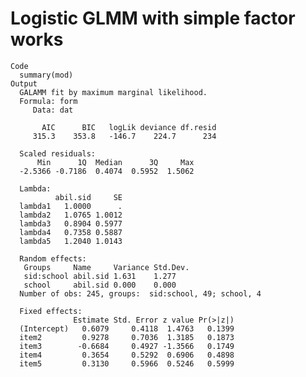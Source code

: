 # Logistic GLMM with simple factor works

    Code
      summary(mod)
    Output
      GALAMM fit by maximum marginal likelihood.
      Formula: form
         Data: dat
      
           AIC      BIC   logLik deviance df.resid 
         315.3    353.8   -146.7    224.7      234 
      
      Scaled residuals: 
          Min      1Q  Median      3Q     Max 
      -2.5366 -0.7186  0.4074  0.5952  1.5062 
      
      Lambda:
              abil.sid     SE
      lambda1   1.0000      .
      lambda2   1.0765 1.0012
      lambda3   0.8904 0.5977
      lambda4   0.7358 0.5887
      lambda5   1.2040 1.0143
      
      Random effects:
       Groups     Name     Variance Std.Dev.
       sid:school abil.sid 1.631    1.277   
       school     abil.sid 0.000    0.000   
      Number of obs: 245, groups:  sid:school, 49; school, 4
      
      Fixed effects:
                  Estimate Std. Error z value Pr(>|z|)
      (Intercept)   0.6079     0.4118  1.4763   0.1399
      item2         0.9278     0.7036  1.3185   0.1873
      item3        -0.6684     0.4927 -1.3566   0.1749
      item4         0.3654     0.5292  0.6906   0.4898
      item5         0.3130     0.5966  0.5246   0.5999
      
      

